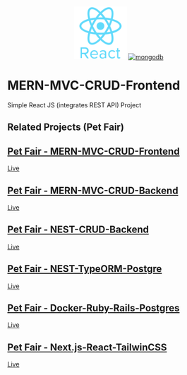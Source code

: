 <p align="center">
  <a href="https://reactjs.org/" target="_blank" rel="noreferrer"><img src="https://raw.githubusercontent.com/devicons/devicon/master/icons/react/react-original-wordmark.svg" alt="react" alt="javascript" width="120" height="120"/></a>
  <a href="https://github.com/rahathossenmanik/graphql-and-rest-api" target="_blank" rel="noreferrer"><img src="https://api.iconify.design/dashicons/rest-api.svg?color=%23232793" alt="mongodb" width="120" height="120" /></a>
</p>

# MERN-MVC-CRUD-Frontend

Simple React JS (integrates REST API) Project

## Related Projects (Pet Fair)

## [Pet Fair - MERN-MVC-CRUD-Frontend](https://github.com/rahathossenmanik/1.pet-fair-mern-mvc-crud-frontend)

[Live](https://zzkvcp-3000.csb.app)

## [Pet Fair - MERN-MVC-CRUD-Backend](https://github.com/rahathossenmanik/2.pet-fair-mern-mvc-crud-backend)

[Live](https://w58tnx-6543.csb.app/api)

## [Pet Fair - NEST-CRUD-Backend](https://github.com/rahathossenmanik/3.pet-fair-nest-mongo-crud)

[Live](https://d65x2w-6543.csb.app/api)

## [Pet Fair - NEST-TypeORM-Postgre](https://github.com/rahathossenmanik/4.pet-fair-nest-typeorm-postgre)

[Live](https://5zzxwr-3000.csb.app/api)

## [Pet Fair - Docker-Ruby-Rails-Postgres](https://github.com/rahathossenmanik/5.pet-fair-docker-ruby-rails-postgre)

[Live](https://jh77qy-6543.csb.app/api)

## [Pet Fair - Next.js-React-TailwinCSS](https://github.com/rahathossenmanik/6.pet-fair-next-tailwind-app-frontend)

[Live](https://2t35hq-3000.csb.app)
